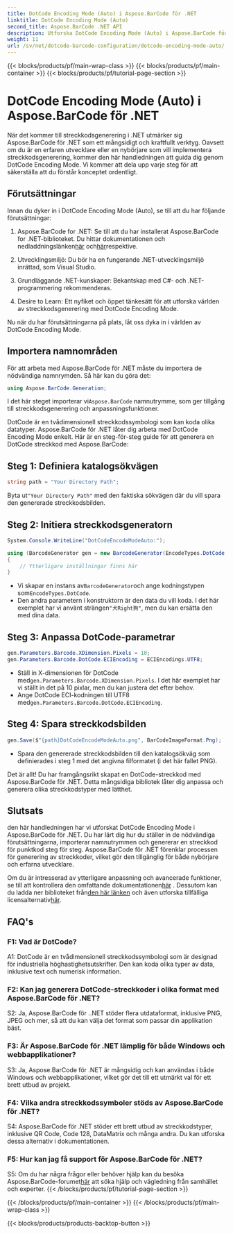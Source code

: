 ```yaml
---
title: DotCode Encoding Mode (Auto) i Aspose.BarCode för .NET
linktitle: DotCode Encoding Mode (Auto)
second_title: Aspose.BarCode .NET API
description: Utforska DotCode Encoding Mode (Auto) i Aspose.BarCode för .NET, ett kraftfullt verktyg för generering av streckkoder. Lär dig hur du genererar DotCode-streckkoder steg för steg. Kolla in dokumentationen, ladda ner biblioteket och skaffa tillfälliga licenser.
weight: 11
url: /sv/net/dotcode-barcode-configuration/dotcode-encoding-mode-auto/
---
```


{{< blocks/products/pf/main-wrap-class >}}
{{< blocks/products/pf/main-container >}}
{{< blocks/products/pf/tutorial-page-section >}}

# DotCode Encoding Mode (Auto) i Aspose.BarCode för .NET

När det kommer till streckkodsgenerering i .NET utmärker sig Aspose.BarCode för .NET som ett mångsidigt och kraftfullt verktyg. Oavsett om du är en erfaren utvecklare eller en nybörjare som vill implementera streckkodsgenerering, kommer den här handledningen att guida dig genom DotCode Encoding Mode. Vi kommer att dela upp varje steg för att säkerställa att du förstår konceptet ordentligt.

## Förutsättningar

Innan du dyker in i DotCode Encoding Mode (Auto), se till att du har följande förutsättningar:

1.  Aspose.BarCode for .NET: Se till att du har installerat Aspose.BarCode for .NET-biblioteket. Du hittar dokumentationen och nedladdningslänken[här](https://reference.aspose.com/barcode/net/) och[här](https://releases.aspose.com/barcode/net/)respektive.

2. Utvecklingsmiljö: Du bör ha en fungerande .NET-utvecklingsmiljö inrättad, som Visual Studio.

3. Grundläggande .NET-kunskaper: Bekantskap med C#- och .NET-programmering rekommenderas.

4. Desire to Learn: Ett nyfiket och öppet tänkesätt för att utforska världen av streckkodsgenerering med DotCode Encoding Mode.

Nu när du har förutsättningarna på plats, låt oss dyka in i världen av DotCode Encoding Mode.

## Importera namnområden

För att arbeta med Aspose.BarCode för .NET måste du importera de nödvändiga namnrymden. Så här kan du göra det:

```csharp
using Aspose.BarCode.Generation;
```

 I det här steget importerar vi`Aspose.BarCode` namnutrymme, som ger tillgång till streckkodsgenerering och anpassningsfunktioner.

DotCode är en tvådimensionell streckkodssymbologi som kan koda olika datatyper. Aspose.BarCode för .NET låter dig arbeta med DotCode Encoding Mode enkelt. Här är en steg-för-steg guide för att generera en DotCode streckkod med Aspose.BarCode:

## Steg 1: Definiera katalogsökvägen

```csharp
string path = "Your Directory Path";
```

 Byta ut`"Your Directory Path"` med den faktiska sökvägen där du vill spara den genererade streckkodsbilden.

## Steg 2: Initiera streckkodsgeneratorn

```csharp
System.Console.WriteLine("DotCodeEncodeModeAuto:");

using (BarcodeGenerator gen = new BarcodeGenerator(EncodeTypes.DotCode, "犬Right狗"))
{
    // Ytterligare inställningar finns här
}
```

-  Vi skapar en instans av`BarcodeGenerator`och ange kodningstypen som`EncodeTypes.DotCode`.
-  Den andra parametern i konstruktorn är den data du vill koda. I det här exemplet har vi använt strängen`"犬Right狗"`, men du kan ersätta den med dina data.

## Steg 3: Anpassa DotCode-parametrar

```csharp
gen.Parameters.Barcode.XDimension.Pixels = 10;
gen.Parameters.Barcode.DotCode.ECIEncoding = ECIEncodings.UTF8;
```

-  Ställ in X-dimensionen för DotCode med`gen.Parameters.Barcode.XDimension.Pixels`. I det här exemplet har vi ställt in det på 10 pixlar, men du kan justera det efter behov.
-  Ange DotCode ECI-kodningen till UTF8 med`gen.Parameters.Barcode.DotCode.ECIEncoding`.

## Steg 4: Spara streckkodsbilden

```csharp
gen.Save($"{path}DotCodeEncodeModeAuto.png", BarCodeImageFormat.Png);
```

- Spara den genererade streckkodsbilden till den katalogsökväg som definierades i steg 1 med det angivna filformatet (i det här fallet PNG).

Det är allt! Du har framgångsrikt skapat en DotCode-streckkod med Aspose.BarCode för .NET. Detta mångsidiga bibliotek låter dig anpassa och generera olika streckkodstyper med lätthet.

## Slutsats

den här handledningen har vi utforskat DotCode Encoding Mode i Aspose.BarCode för .NET. Du har lärt dig hur du ställer in de nödvändiga förutsättningarna, importerar namnutrymmen och genererar en streckkod för punktkod steg för steg. Aspose.BarCode för .NET förenklar processen för generering av streckkoder, vilket gör den tillgänglig för både nybörjare och erfarna utvecklare.

 Om du är intresserad av ytterligare anpassning och avancerade funktioner, se till att kontrollera den omfattande dokumentationen[här](https://reference.aspose.com/barcode/net/) . Dessutom kan du ladda ner biblioteket från[den här länken](https://releases.aspose.com/barcode/net/) och även utforska tillfälliga licensalternativ[här](https://purchase.aspose.com/temporary-license/).

## FAQ's

### F1: Vad är DotCode?

A1: DotCode är en tvådimensionell streckkodssymbologi som är designad för industriella höghastighetsutskrifter. Den kan koda olika typer av data, inklusive text och numerisk information.

### F2: Kan jag generera DotCode-streckkoder i olika format med Aspose.BarCode för .NET?

S2: Ja, Aspose.BarCode för ..NET stöder flera utdataformat, inklusive PNG, JPEG och mer, så att du kan välja det format som passar din applikation bäst.

### F3: Är Aspose.BarCode för .NET lämplig för både Windows och webbapplikationer?

S3: Ja, Aspose.BarCode för .NET är mångsidig och kan användas i både Windows och webbapplikationer, vilket gör det till ett utmärkt val för ett brett utbud av projekt.

### F4: Vilka andra streckkodssymboler stöds av Aspose.BarCode för .NET?

S4: Aspose.BarCode för .NET stöder ett brett utbud av streckkodstyper, inklusive QR Code, Code 128, DataMatrix och många andra. Du kan utforska dessa alternativ i dokumentationen.

### F5: Hur kan jag få support för Aspose.BarCode för .NET?

 S5: Om du har några frågor eller behöver hjälp kan du besöka Aspose.BarCode-forumet[här](https://forum.aspose.com/c/barcode/13) att söka hjälp och vägledning från samhället och experter.
{{< /blocks/products/pf/tutorial-page-section >}}

{{< /blocks/products/pf/main-container >}}
{{< /blocks/products/pf/main-wrap-class >}}

{{< blocks/products/products-backtop-button >}}
